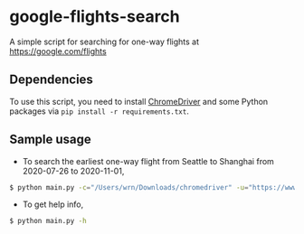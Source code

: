 # google-flights-search

A simple script for searching for one-way flights at https://google.com/flights

## Dependencies

To use this script, you need to install [ChromeDriver](https://chromedriver.chromium.org/) and some Python
packages via `pip install -r requirements.txt`.

## Sample usage

* To search the earliest one-way flight from Seattle to Shanghai from 2020-07-26 to 2020-11-01,

```bash
$ python main.py -c="/Users/wrn/Downloads/chromedriver" -u="https://www.google.com/flights?hl=en#flt=SEA./m/06wjf.{date};c:USD;e:1;s:1;sd:1;st:none;t:f;tt:o" -s=2020-07-26 -e=2020-11-01
```

* To get help info,

```bash
$ python main.py -h
```